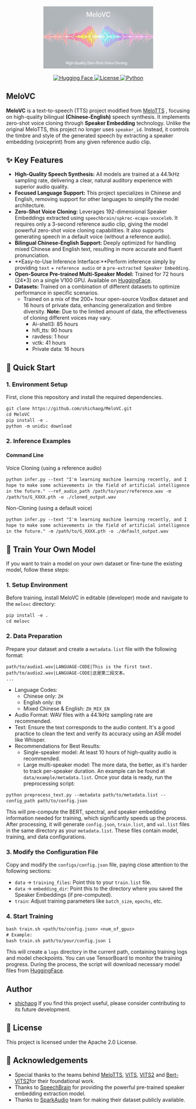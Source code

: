 <div align="center">
  <div>&nbsp;</div>
  <img src="logo.jpeg" width="300"/> <br>
</div>

<p align="center">
  <a href="https://huggingface.co/your-username/your-model-name">
    <img alt="Hugging Face" src="https://img.shields.io/badge/%F0%9F%A4%97%20Hugging%20Face-Models-blue">
  </a>
  <a href="LICENSE">
    <img alt="License" src="https://img.shields.io/badge/License-Apache%202.0-green.svg">
  </a>
  <a href="#">
    <img alt="Python" src="https://img.shields.io/badge/Python-3.9+-blue.svg">
  </a>
</p>

## MeloVC
  **MeloVC** is a text-to-speech (TTS) project modified from [MeloTTS](https://github.com/myshell-ai/MeloTTS) , focusing on high-quality bilingual **(Chinese-English)** speech synthesis. It implements zero-shot voice cloning through **Speaker Embedding** technology.
  Unlike the original MeloTTS, this project no longer uses `speaker_id`. Instead, it controls the timbre and style of the generated speech by extracting a speaker embedding (voiceprint) from any given reference audio clip.

  ## ✨ Key Features
  - **High-Quality Speech Synthesis:** All models are trained at a 44.1kHz sampling rate, delivering a clear, natural auditory experience with superior audio quality.
  - **Focused Language Support:** This project specializes in Chinese and English, removing support for other languages to simplify the model architecture.
  - **Zero-Shot Voice Cloning:** Leverages 192-dimensional Speaker Embeddings extracted using `speechbrain/spkrec-ecapa-voxceleb`. It requires only a 3-second reference audio clip, giving the model powerful zero-shot voice cloning capabilities. It also supports generating speech in a default voice (without a reference audio).
  - **Bilingual Chinese-English Support:** Deeply optimized for handling mixed Chinese and English text, resulting in more accurate and fluent pronunciation.
  - **Easy-to-Use Inference Interface:**Perform inference simply by providing `text` + `reference audio` or a `pre-extracted Speaker Embedding`.
  - **Open-Source Pre-trained Multi-Speaker Model:** Trained for 72 hours (24*3) on a single V100 GPU. Available on  [HuggingFace](https://huggingface.co/shichaog/MeloVC/).
  - **Datasets:** Trained on a combination of different datasets to optimize performance in specific scenarios.
    - Trained on a mix of the 200+ hour open-source VoxBox dataset and 16 hours of private data, enhancing generalization and timbre diversity. **Note:** Due to the limited amount of data, the effectiveness of cloning different voices may vary.
      - Ai-shell3: 85 hours
      - hifi_tts: 90 hours
      - ravdess: 1 hour
      - vctk: 41 hours
      - Private data: 16 hours
  ## 🚀 Quick Start
  ### 1. Environment Setup
  First, clone this repository and install the required dependencies.
  ```
  git clone https://github.com/shichaog/MeloVC.git
  cd MeloVC
  pip install -e .
  python -m unidic download
  ```
  ### 2. Inference Examples
  #### Command Line
  Voice Cloning (using a reference audio)
  ```
  python infer.py --text "I'm learning machine learning recently, and I hope to make some achievements in the field of artificial intelligence in the future." --ref_audio_path /path/to/your/reference.wav -m /path/to/G_XXXX.pth -o ./cloned_output.wav
  ```
  Non-Cloning (using a default voice)
  ```
  python infer.py --text "I'm learning machine learning recently, and I hope to make some achievements in the field of artificial intelligence in the future." -m /path/to/G_XXXX.pth -o ./default_output.wav
  ```
  ## 🔧 Train Your Own Model
  If you want to train a model on your own dataset or fine-tune the existing model, follow these steps:
  ### 1. Setup Environment
  Before training, install MeloVC in editable (developer) mode and navigate to the `melovc` directory:
  ```shell
  pip install -e .
  cd melovc
  ```
  ### 2. Data Preparation
  Prepare your dataset and create a `metadata.list` file with the following format:
  ```shell
  path/to/audio1.wav|LANGUAGE-CODE|This is the first text.
  path/to/audio2.wav|LANGUAGE-CODE|这是第二段文本。
  ...
  ```
  - Language Codes:
    - Chinese only: `ZH`
    - English only: `EN`
    - Mixed Chinese & English: `ZH_MIX_EN`
  - Audio Format: WAV files with a 44.1kHz sampling rate are recommended.
  - Text: Ensure the text corresponds to the audio content. It's a good practice to clean the text and verify its accuracy using an ASR model like Whisper.
  - Recommendations for Best Results:
    - Single-speaker model: At least 10 hours of high-quality audio is recommended.
    - Large multi-speaker model: The more data, the better, as it's harder to track per-speaker duration.
    An example can be found at `data/example/metadata.list`.
    Once your data is ready, run the preprocessing script:
  ```
  python preprocess_text.py --metadata path/to/metadata.list --config_path path/to/config.json
  ```
  This will pre-compute the BERT, spectral, and speaker embedding information needed for training, which significantly speeds up the process. After processing, it will generate `config.json`, `train.list`, and `val.list` files in the same directory as your `metadata.list`. These files contain model, training, and data configurations.
  ### 3. Modify the Configuration File
  Copy and modify the `configs/config.json` file, paying close attention to the following sections:
  - `data` -> `training_files`: Point this to your `train.list` file.
  - `data` -> `embedding_dir`: Point this to the directory where you saved the Speaker Embeddings (if pre-computed).
  - `train`: Adjust training parameters like `batch_size`, `epochs`, etc.
  ### 4. Start Training
  ```
  bash train.sh <path/to/config.json> <num_of_gpus>
  # Example:
  bash train.sh path/to/your/config.json 1
  ```
  This will create a `logs` directory in the current path, containing training logs and model checkpoints. You can use TensorBoard to monitor the training progress. During the process, the script will download necessary model files from [HuggingFace](https://huggingface.co/shichaog/MeloVC/).
  ## Author
  - [shichaog](https://github.com/shichaog/) 
  If you find this project useful, please consider contributing to its future development.
  ## 📜 License
  This project is licensed under the Apache 2.0 License.
  ## 🙏 Acknowledgements
  - Special thanks to the teams behind [MeloTTS](https://github.com/myshell-ai/MeloTTS), [VITS](https://github.com/jaywalnut310/vits), [VITS2](https://github.com/daniilrobnikov/vits2) and [Bert-VITS2](https://github.com/fishaudio/Bert-VITS2)for their foundational work.
  - Thanks to [SpeechBrain](https://github.com/speechbrain/speechbrain)  for providing the powerful pre-trained speaker embedding extraction model.
  - Thanks to [SparkAudio](https://github.com/SparkAudio/VoxBox) team for making their dataset publicly available.

